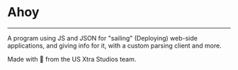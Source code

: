 # Ahoy
---

A program using JS and JSON for "sailing" (Deploying) web-side applications, and giving info for it, with a custom parsing client
and more.

Made with 💖 from the US Xtra Studios team.
